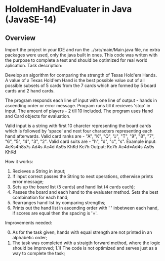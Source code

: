 # HoldemHandEvaluater in Java (JavaSE-14)

Overview
--------
Import the project in your IDE and run the ../src/main/Main.java file, no extra packages were used, only the java built in ones. This code was writen with the purpose to complete a test and should be optimized for real world aplication. Task description:

Develop an algorithm for comparing the strength of Texas Hold'em Hands. A value of a Texas Hold'em Hand is the best possible value out of all possible subsets of 5 cards from the 7 cards which are formed by 5 board cards and 2 hand cards.

The program responds each line of input with one line of output - hands in ascending order or error message. Program runs till it recieves 'stop' in input. The amount of players - 2 till 10 included. The program uses Hand and Card objects for evaluation.

Valid input is a string with first 10 charcter representing the board cards which is followed by 'space' and next four characters representing each hand afterwards. Valid card ranks are - "A", "K", "Q", "J", "T", "9", "8", "7", "6", "5", "4", "3", "2". Valid card suits are - "h", "d", "c", "s".
Example input: 4cKs4h8s7s Ad4s Ac4d As9s KhKd Kc7h
Output: Kc7h Ac4d=Ad4s As9s KhKd


How it works:

1) Recieves a String in input;
2) If input correct passes the String to next operations, otherwise prints error message;
3) Sets up the board list (5 cards) and hand list (4 cards each);
4) Passes the board and each hand to the evaluater method. Sets the best combination for each hand;
5) Rearranges hand list by comparing strengths;
6) Prints out the hand list in ascending order with ' ' inbetween each hand, if scores are equal then the spacing is '='.


Improvements needed:

0) As for the task given, hands with equal strength are not printed in an alphabetic order;
1) The task was completed with a straigth forward method, where the logic should be improved;
1.1) The code is not optimized and serves just as a way to complete the task;
